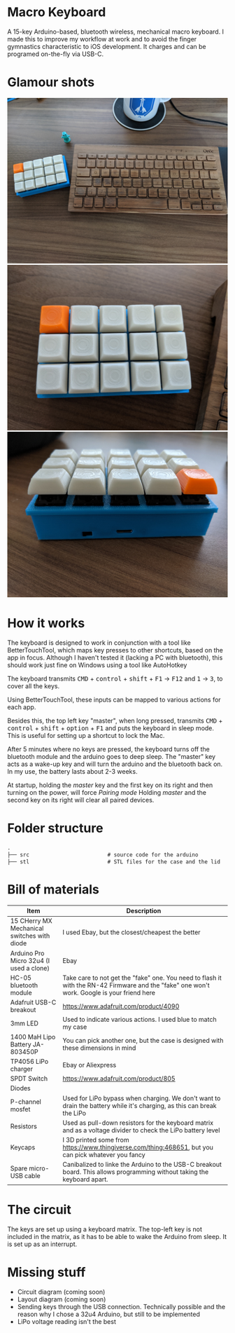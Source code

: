 # Macro Keyboard
A 15-key Arduino-based, bluetooth wireless, mechanical macro keyboard.
I made this to improve my workflow at work and to avoid the finger gymnastics characteristic to iOS development. It charges and can be programed on-the-fly via USB-C.
# Glamour shots
![](/rsc/final3.jpg)
![](/rsc/final1.jpg)
![](/rsc/final2.jpg)
# How it works
The keyboard is designed to work in conjunction with a tool like BetterTouchTool, which maps key presses to other shortcuts, based on the app in focus. Although I haven't tested it (lacking a PC with bluetooth), this should work just fine on Windows using a tool like AutoHotkey

The keyboard transmits <kbd>CMD</kbd> + <kbd>control</kbd> + <kbd>shift</kbd> + <kbd>F1</kbd> -> <kbd>F12</kbd> and <kbd>1</kbd> ->  <kbd>3</kbd>, to cover all the keys.

Using BetterTouchTool, these inputs can be mapped to various actions for each app.

Besides this, the top left key "master", when long pressed, transmits <kbd>CMD</kbd> + <kbd>control</kbd> + <kbd>shift</kbd> + <kbd>option</kbd> + <kbd>F1</kbd> and puts the keyboard in sleep mode. This is useful for setting up a shortcut to lock the Mac.

After 5 minutes where no keys are pressed, the keyboard turns off the bluetooth module and the arduino goes to deep sleep. The "master" key acts as a wake-up key and will turn the arduino and the bluetooth back on.
In my use, the battery lasts about 2-3 weeks.

At startup, holding the *master* key and the first key on its right and then turning on the power, will force *Pairing mode*
Holding *master* and the second key on its right will clear all paired devices.
# Folder structure

    .
    ├── src                         # source code for the arduino
    ├── stl                         # STL files for the case and the lid

# Bill of materials
| Item | Description |
| ------ | ------ |
| 15 CHerry MX Mechanical switches with diode | I used Ebay, but the closest/cheapest the better |
| Arduino Pro Micro 32u4 (I used a clone) | Ebay |
| HC-05 bluetooth module | Take care to not get the "fake" one. You need to flash it with the RN-42 Firmware and the "fake" one won't work. Google is your friend here |
| Adafruit USB-C breakout | https://www.adafruit.com/product/4090 |
| 3mm LED | Used to indicate various actions. I used blue to match my case |
| 1400 MaH Lipo Battery JA-803450P | You can pick another one, but the case is designed with these dimensions in mind |
| TP4056 LiPo charger | Ebay or Aliexpress |
| SPDT Switch | https://www.adafruit.com/product/805 |
| Diodes | |
| P-channel mosfet | Used for LiPo bypass when charging. We don't want to drain the battery while it's charging, as this can break the LiPo |
| Resistors | Used as pull-down resistors for the keyboard matrix and as a voltage divider to check the LiPo battery level |
| Keycaps | I 3D printed some from https://www.thingiverse.com/thing:468651, but you can pick whatever you fancy |
| Spare micro-USB cable | Canibalized to linke the Arduino to the USB-C breakout board. This allows programming without taking the keyboard apart. |

# The circuit
The keys are set up using a keyboard matrix. The top-left key is not included in the matrix, as it has to be able to wake the Arduino from sleep. It is set up as an interrupt.

# Missing stuff
- Circuit diagram (coming soon)
- Layout diagram (coming soon)
- Sending keys through the USB connection. Technically possible and the reason why I chose a 32u4 Arduino, but still to be implemented
- LiPo voltage reading isn't the best